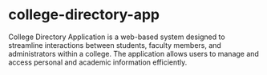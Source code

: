 # college-directory-app
College Directory Application is a web-based system designed to streamline interactions between students, faculty members, and administrators within a college. The application allows users to manage and access personal and academic information efficiently.
